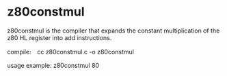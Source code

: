 # z80constmul
z80constmul is the compiler that expands the constant multiplication of the z80 HL register into add instructions.

compile:　cc z80constmul.c -o z80constmul

usage example: z80constmul 80
